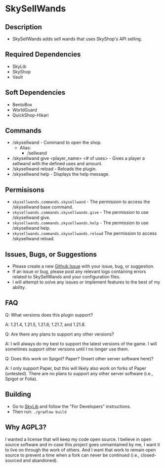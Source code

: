 # SkySellWands
## Description
* SkySellWands adds sell wands that uses SkyShop's API selling.

## Required Dependencies
* SkyLib
* SkyShop
* Vault

## Soft Dependencies
* BentoBox
* WorldGuard
* QuickShop-Hikari

## Commands
- /skysellwand - Command to open the shop.
  - Alias:
    - /sellwand
- /skysellwand give <player_name> <# of uses> <amount> - Gives a player a sellwand with the defined uses and amount.
- /skysellwand reload - Reloads the plugin.
- /skysellwand help - Displays the help message.

## Permisisons
- `skysellwands.commands.skysellwand` - The permission to access the /skysellwand base command.
- `skysellwands.commands.skysellwands.give` - The permission to use /skysellwand give.
- `skysellwands.commands.skysellwands.help` - The permission to use /skysellwand help.
- `skysellwands.commands.skysellwands.reload` The permission to access /skysellwand reload.

## Issues, Bugs, or Suggestions
* Please create a new [Github Issue](https://github.com/lukesky19/SkySellWands/issues) with your issue, bug, or suggestion.
* If an issue or bug, please post any relevant logs containing errors related to SkySellWands and your configuration files.
* I will attempt to solve any issues or implement features to the best of my ability.

## FAQ
Q: What versions does this plugin support?

A: 1.21.4, 1.21.5, 1.21.6, 1.21.7, and 1.21.8.

Q: Are there any plans to support any other versions?

A: I will always do my best to support the latest versions of the game. I will sometimes support other versions until I no longer use them.

Q: Does this work on Spigot? Paper? (Insert other server software here)?

A: I only support Paper, but this will likely also work on forks of Paper (untested). There are no plans to support any other server software (i.e., Spigot or Folia).

## Building
* Go to [SkyLib](https://github.com/lukesky19/SkyLib) and follow the "For Developers" instructions.
* Then run:
  ```./gradlew build```

## Why AGPL3?
I wanted a license that will keep my code open source. I believe in open source software and in-case this project goes unmaintained by me, I want it to live on through the work of others. And I want that work to remain open source to prevent a time when a fork can never be continued (i.e., closed-sourced and abandoned).
